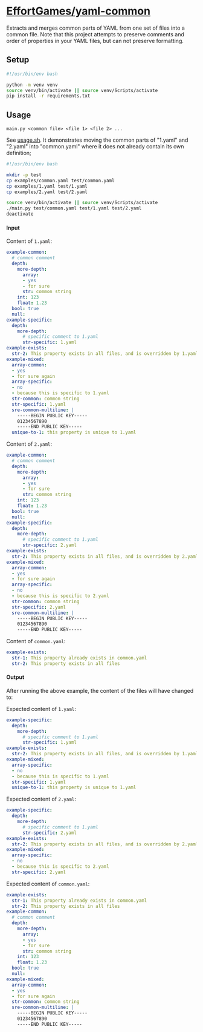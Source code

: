 <!-- README.md is auto-generated from README.md.template -->

# [EffortGames/yaml-common](https://github.com/EffortGames)

Extracts and merges common parts of YAML from one set of files into a common file.
Note that this project attempts to preserve comments and order of properties in your YAML files, but can not preserve formatting.

## Setup

```bash
#!/usr/bin/env bash

python -m venv venv
source venv/bin/activate || source venv/Scripts/activate
pip install -r requirements.txt

```

## Usage

`main.py <common file> <file 1> <file 2> ...`

See [usage.sh](usage.sh). It demonstrates moving the common parts of "1.yaml" and "2.yaml" into "common.yaml" where it does not already contain its own definition;

```bash
#!/usr/bin/env bash

mkdir -p test
cp examples/common.yaml test/common.yaml
cp examples/1.yaml test/1.yaml
cp examples/2.yaml test/2.yaml

source venv/bin/activate || source venv/Scripts/activate
./main.py test/common.yaml test/1.yaml test/2.yaml
deactivate

```

#### Input

Content of `1.yaml`:
```yml
example-common:
  # common comment
  depth:
    more-depth:
      array:
      - yes
      - for sure
      str: common string
    int: 123
    float: 1.23
  bool: true
  null:
example-specific:
  depth:
    more-depth:
      # specific comment to 1.yaml
      str-specific: 1.yaml
example-exists:
  str-2: This property exists in all files, and is overridden by 1.yaml
example-mixed:
  array-common:
  - yes
  - for sure again
  array-specific:
  - no
  - because this is specific to 1.yaml
  str-common: common string
  str-specific: 1.yaml
  sre-common-multiline: |
    -----BEGIN PUBLIC KEY-----
    01234567890
    -----END PUBLIC KEY-----
  unique-to-1: this property is unique to 1.yaml

```

Content of `2.yaml`:
```yml
example-common:
  # common comment
  depth:
    more-depth:
      array:
      - yes
      - for sure
      str: common string
    int: 123
    float: 1.23
  bool: true
  null:
example-specific:
  depth:
    more-depth:
      # specific comment to 1.yaml
      str-specific: 2.yaml
example-exists:
  str-2: This property exists in all files, and is overridden by 2.yaml
example-mixed:
  array-common:
  - yes
  - for sure again
  array-specific:
  - no
  - because this is specific to 2.yaml
  str-common: common string
  str-specific: 2.yaml
  sre-common-multiline: |
    -----BEGIN PUBLIC KEY-----
    01234567890
    -----END PUBLIC KEY-----

```

Content of `common.yaml`:
```yml common
example-exists:
  str-1: This property already exists in common.yaml
  str-2: This property exists in all files

```

#### Output

After running the above example, the content of the files will have changed to:

Expected content of `1.yaml`:
```yml
example-specific:
  depth:
    more-depth:
      # specific comment to 1.yaml
      str-specific: 1.yaml
example-exists:
  str-2: This property exists in all files, and is overridden by 1.yaml
example-mixed:
  array-specific:
  - no
  - because this is specific to 1.yaml
  str-specific: 1.yaml
  unique-to-1: this property is unique to 1.yaml

```

Expected content of `2.yaml`:
```yml
example-specific:
  depth:
    more-depth:
      # specific comment to 1.yaml
      str-specific: 2.yaml
example-exists:
  str-2: This property exists in all files, and is overridden by 2.yaml
example-mixed:
  array-specific:
  - no
  - because this is specific to 2.yaml
  str-specific: 2.yaml

```

Expected content of `common.yaml`:
```yml
example-exists:
  str-1: This property already exists in common.yaml
  str-2: This property exists in all files
example-common:
  # common comment
  depth:
    more-depth:
      array:
      - yes
      - for sure
      str: common string
    int: 123
    float: 1.23
  bool: true
  null:
example-mixed:
  array-common:
  - yes
  - for sure again
  str-common: common string
  sre-common-multiline: |
    -----BEGIN PUBLIC KEY-----
    01234567890
    -----END PUBLIC KEY-----

```
